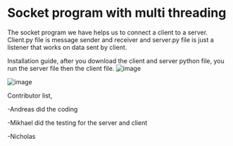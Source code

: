 # Socket program with multi threading
The socket program we have helps us to connect a client to a server. Client.py file is message sender and receiver and server.py file is just a listener that works on data sent by client.


Installation guide, after you download the client and server python file, you run the server file then the client file.
![image](https://user-images.githubusercontent.com/57937951/123534135-1af65a80-d745-11eb-866b-3af1f6313273.png)

![image](https://user-images.githubusercontent.com/57937951/123534163-4d07bc80-d745-11eb-97a1-18c328478b8d.png)



Contributor list, 

-Andreas did the coding

-Mikhael did the testing for the server and client

-Nicholas 
